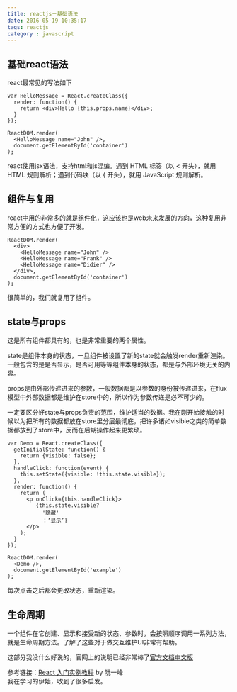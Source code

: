 ```yaml
---
title: reactjs－基础语法
date: 2016-05-19 10:35:17
tags: reactjs
category : javascript
---
```


## 基础react语法

react最常见的写法如下

    var HelloMessage = React.createClass({
      render: function() {
        return <div>Hello {this.props.name}</div>;
      }
    });

    ReactDOM.render(
      <HelloMessage name="John" />,
      document.getElementById('container')
    );

react使用jsx语法，支持html和js混编。遇到 HTML 标签（以 < 开头），就用 HTML 规则解析；遇到代码块（以 { 开头），就用 JavaScript 规则解析。  

## 组件与复用  

react中用的非常多的就是组件化，这应该也是web未来发展的方向，这种复用非常方便的方式也方便了开发。  

    ReactDOM.render(
      <div>
        <HelloMessage name="John" />
        <HelloMessage name="Frank" />
        <HelloMessage name="Didier" />
      </div>,
      document.getElementById('container')
    );

很简单的，我们就复用了组件。

## state与props  

这是所有组件都具有的，也是非常重要的两个属性。  

state是组件本身的状态，一旦组件被设置了新的state就会触发render重新渲染。一般包含的是是否显示，是否可用等等组件本身的状态，都是与外部环境无关的内容。

props是由外部传递进来的参数，一般数据都是以参数的身份被传递进来，在flux模型中外部数据都是维护在store中的，所以作为参数传递是必不可少的。  

一定要区分好state与props负责的范围，维护适当的数据。我在刚开始接触的时候以为把所有的数据都放在store里分层最彻底，把许多诸如visible之类的简单数据都放到了store中，反而在后期操作起来更繁琐。

    var Demo = React.createClass({
      getInitialState: function() {
        return {visible: false};
      },
      handleClick: function(event) {
        this.setState({visible: !this.state.visible});
      },
      render: function() {
        return (
          <p onClick={this.handleClick}>
             {this.state.visible?
               '隐藏'
               ：‘显示’}
          </p>
        );
      }
    });

    ReactDOM.render(
      <Demo />,
      document.getElementById('example')
    );

每次点击之后都会更改状态，重新渲染。

## 生命周期

一个组件在它创建、显示和接受新的状态、参数时，会按照顺序调用一系列方法，就是生命周期方法。了解了这些对于做交互维护UI非常有帮助。  

这部分我没什么好说的，官网上的说明已经非常棒了[官方文档中文版](http://reactjs.cn/react/docs/component-specs.html)

  参考链接：[React 入门实例教程](http://www.ruanyifeng.com/blog/2015/03/react.html) by 阮一峰  
  我在学习的伊始，收到了很多启发。
